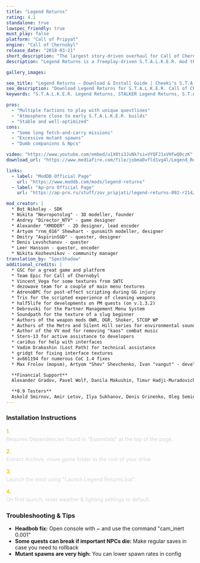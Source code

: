 ```yaml
---
title: "Legend Returns"
rating: 4.1
standalone: true
lowspec_friendly: true
must_play: false
platform: "Call of Pripyat"
engine: "Call of Chernobyl"
release_date: "2018-03-21"
short_description: "The largest story-driven overhaul for Call of Chernobyl, blending open-world, freeplay gameplay with full plots and storylines to discover for multiple factions. Special attention was given to Sin and their quests, making it a must-play faction!"
description: "Legend Returns is a freeplay-driven S.T.A.L.K.E.R. mod that blends restored cut content, new mechanics, and multiple faction storylines into one atmospheric experience.<br> Each faction comes with its own quests, perks, and challenges. The mod adds an expanded weapon pack, a detailed skill system, a demanding economy, new anomalies, psi-storms, and cut mutants brought back from early builds.<br> Built on Call of Chernobyl, it perfectly captures the eerie feel of the original games, keeps performance stable and offers plenty of side quests and exploration. Whether you join Sin, Duty, Clear Sky, or Monolith, the Zone here is harsh, unpredictable, and full of ways to test your survival."

gallery_images:

seo_title: "Legend Returns - Download & Install Guide | Cheeki's S.T.A.L.K.E.R. Mods Archive"
seo_description: "Download Legend Returns for S.T.A.L.K.E.R. Call of Chernobyl. Complete installation guide, gameplay features, and detailed review on Cheeki's S.T.A.L.K.E.R. Mods Archive"
keywords: "S.T.A.L.K.E.R. Legend Returns, STALKER Legend Returns, S.T.A.L.K.E.R. story mods, STALKER story mods, Call of Chernobyl mods, STALKER Call of Pripyat mods, Best STALKER Call of Pripyat mods, best S.T.A.L.K.E.R. mods 2025, best STALKER mods 2025, immersive STALKER mod, best STALKER mod, Cheeki Breeki"

pros:
  - "Multiple factions to play with unique questlines"
  - "Atmosphere close to early S.T.A.L.K.E.R. builds"
  - "Stable and well-optimized"
cons:
  - "Some long fetch-and-carry missions"
  - "Excessive mutant spawns"
  - "Dumb companions & Npcs"

video: "https://www.youtube.com/embed/u1X0ti3JuNk?si=VYQFJ1xVHfwQ0czK"
download_url: "https://www.mediafire.com/file/jobma0vfld1vg4l/Legend_Returns.7z/file"

links:
  - label: "ModDB Official Page"
    url: "https://www.moddb.com/mods/legend-returns"
  - label: "Ap-pro Official Page"
    url: "https://ap-pro.ru/stuff/zov_pripjati/legend-returns-092-r214/"

mod_creator: |
  * Bot Nikolay - SDK
  * Nikita "Nevropotolog" - 3D modeller, founder
  * Andrey "Director_NTV" - game designer
  * Alexander "XMODER" - 2D designer, lead encoder
  * Artyom "rnm_016" Shewhart - gunsmith modeller, designer
  * Dmitry "AspirinSGD" - quester, designer
  * Denis Levshchanov - quester
  * Leer Hansson - quester, encoder
  * Nikita Kozhevnikov - community manager
translation_by: "SpecShadow"
additional_credits: |
  * GSC for a great game and platform
  * Team Epic for Call of Chernobyl
  * Vincent_Vega for some textures from SWTC
  * dezowave team for a couple of main menu textures
  * AdrenoBPC for post-effect scripting during GG injury
  * Tris for the scripted experience of cleaning weapons
  * half5life for developments on PM quests (on v.1.3.2)
  * Debrovski for the Partner Management Menu System
  * Soundpath for the texture of a slug beginner
  * Authors of the weapon mods OWR, OGR, Shoker, STCOP WP
  * Authors of the Metro and Silent Hill series for environmental sounds
  * Author of the VV mod for removing "kaos" combat music
  * Stern-13 for active assistance to developers
  * cari0us for help with interfaces
  * Vadim Drakoshin (Lost Path) for technical assistance
  * gridgt for fixing interface textures
  * av661194 for numerous CoC 1.4 fixes
  * Max Frolov (mopsm), Artyom "Shev" Shevchenko, Ivan "vangut" - development participants

  **Financial Support**
  Alexander Gradov, Pavel Wolf, Danila Makushin, Timur Hadji-Muradovich Bilalov, Denis Grinenko, Nikita Persikov, Alexander Ivanov, Oleg Kovalchuk, Ivan Zaitsev

  **0.9 Testers**
  Askold Smirnov, Amir Letov, Ilya Sukhanov, Denis Grinenko, Oleg Semin
---
```


### Installation Instructions

<div class="space-y-3 mt-4">
  <div class="flex items-start" style="gap: 0.75rem; margin-bottom: 0.75rem;">
    <span style="color: #fbbf24 !important; font-weight: bold; font-size: 0.875rem; flex-shrink: 0; line-height: 1.5; min-width: 1.2rem;">1.</span>
    <div style="flex: 1; line-height: 1.5;">
      <p style="margin: 0; color: #d1d5db;">Requires Dependencies found in "Essentials" at the top of the page.</p>
    </div>
  </div>

  <div class="flex items-start" style="gap: 0.75rem; margin-bottom: 0.75rem;">
    <span style="color: #fbbf24 !important; font-weight: bold; font-size: 0.875rem; flex-shrink: 0; line-height: 1.5; min-width: 1.2rem;">2.</span>
    <div style="flex: 1; line-height: 1.5;">
      <p style="margin: 0; color: #d1d5db;">Extract Archive, move game folder to the root of your drive</p>
    </div>
  </div>

  <div class="flex items-start" style="gap: 0.75rem; margin-bottom: 0.75rem;">
    <span style="color: #fbbf24 !important; font-weight: bold; font-size: 0.875rem; flex-shrink: 0; line-height: 1.5; min-width: 1.2rem;">3.</span>
    <div style="flex: 1; line-height: 1.5;">
      <p style="margin: 0; color: #d1d5db;">Launch the mod using "Launch Legend Returns.bat".</p>
    </div>
  </div>

  <div class="flex items-start" style="gap: 0.75rem; margin-bottom: 0.75rem;">
    <span style="color: #fbbf24 !important; font-weight: bold; font-size: 0.875rem; flex-shrink: 0; line-height: 1.5; min-width: 1.2rem;">4.</span>
    <div style="flex: 1; line-height: 1.5;">
      <p style="margin: 0; color: #d1d5db;">On first launch, reset weather & lighting settings to default.</p>
    </div>
  </div>
</div>

### Troubleshooting & Tips

- **Headbob fix:** Open console with ~ and use the command "cam_inert 0.001"
- **Some quests can break if important NPCs die:** Make regular saves in case you need to rollback
- **Mutant spawns are very high:** You can lower spawn rates in config
